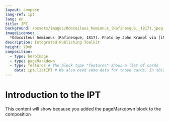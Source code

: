 ```yaml
---
layout: compose
lang-ref: ipt
lang: en
title: IPT
background: /assets/images/Odocoileus_hemionus_(Rafinesque,_1817).jpeg
imageLicense: |
  *Odocoileus hemionus (Rafinesque, 1817). Photo by John Krampl via [iNaturalist](https://www.gbif.org/occurrence/4011988341)
description: Integrated Publishing Toolkit 
height: 70vh
composition:
  - type: heroImage
  - type: pageMarkdown
  - type: features # The block type "features" shows a list of cards
    data: ipt.listIPT # We also need some data for those cards. In this case we refer to a yaml file in the _data folder.
---
```


# Introduction to the IPT 
This content will show because you added the pageMarkdown block to the composition